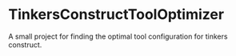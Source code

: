 # TinkersConstructToolOptimizer
A small project for finding the optimal tool configuration for tinkers construct.
